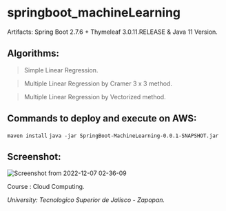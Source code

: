 # springboot_machineLearning

Artifacts: Spring Boot 2.7.6 + Thymeleaf 3.0.11.RELEASE & Java 11 Version.


## Algorithms:
> Simple Linear Regression.

> Multiple Linear Regression by Cramer 3 x 3 method.

> Multiple Linear Regression by Vectorized method.

## Commands to deploy and execute on AWS:
``
maven install
``
``
java -jar SpringBoot-MachineLearning-0.0.1-SNAPSHOT.jar 
``

## Screenshot:
![Screenshot from 2022-12-07 02-36-09](https://user-images.githubusercontent.com/67779237/206129172-1b65bb34-9235-4821-a378-4710426c1b97.png)


Course : Cloud Computing.

<i>University: Tecnologico Superior de Jalisco - Zapopan.</i>
